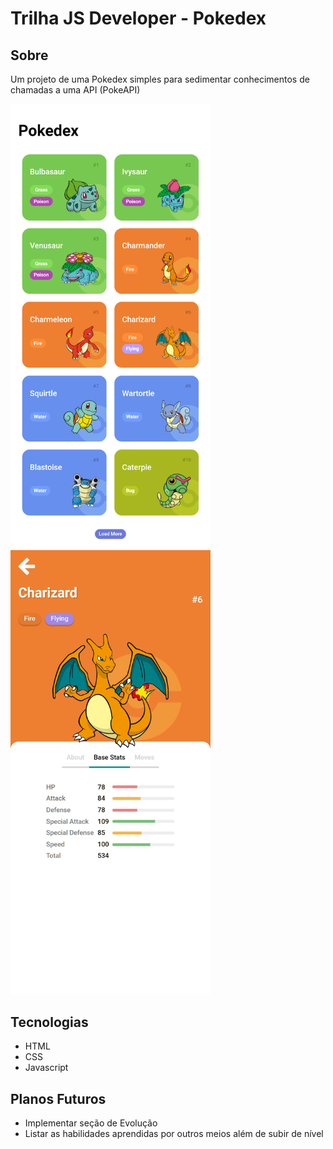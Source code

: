 # Trilha JS Developer - Pokedex

## Sobre

Um projeto de uma Pokedex simples para sedimentar conhecimentos de chamadas a uma API (PokeAPI)

<div>
<img src="/.github/pokedex.png" alt="pokedex screenshot" width="320">
<img src="/.github/stats.png" alt="pokemon stats screenshot" width="320">
</div>

## Tecnologias

- HTML
- CSS
- Javascript

## Planos Futuros

- Implementar seção de Evolução
- Listar as habilidades aprendidas por outros meios além de subir de nível